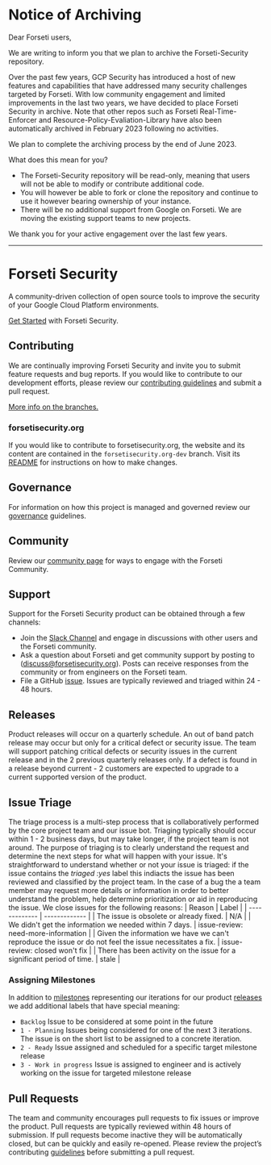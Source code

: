 # Notice of Archiving

Dear Forseti users,

We are writing to inform you that we plan to archive the Forseti-Security repository.

Over the past few years, GCP Security has introduced a host of new features and capabilities that have addressed many security challenges targeted by Forseti. With low community engagement and limited improvements in the last two years, we have decided to place Forseti Security in archive. Note that other repos such as Forseti Real-Time-Enforcer and Resource-Policy-Evaliation-Library have also been automatically archived in February 2023 following no activities.

We plan to complete the archiving process by the end of June 2023.

What does this mean for you?

* The Forseti-Security repository will be read-only, meaning that users will not be able to modify or contribute additional code.
* You will however be able to fork or clone the repository and continue to use it however bearing ownership of your instance.
* There will be no additional support from Google on Forseti. We are moving the existing support teams to new projects.

We thank you for your active engagement over the last few years. 

---

# Forseti Security
A community-driven collection of open source tools to improve the security of your Google Cloud Platform environments.

[Get Started](https://forsetisecurity.org/docs/latest/setup/install/index.html) with Forseti Security.

## Contributing
We are continually improving Forseti Security and invite you to submit feature requests and bug reports. If you would like to contribute to our development efforts, please review our [contributing guidelines](/.github/CONTRIBUTING.md) and submit a pull request.

[More info on the branches.](https://forsetisecurity.org/docs/latest/develop/branch-management.html)

### forsetisecurity.org
If you would like to contribute to forsetisecurity.org, the website and its content are contained in the `forsetisecurity.org-dev` branch. Visit its [README](https://github.com/forseti-security/forseti-security/tree/forsetisecurity.org-dev#forseti-security) for instructions on how to make changes.

## Governance
For information on how this project is managed and governed review our [governance](.github/GOVERNANCE.md) guidelines.

## Community 
Review our  [community page](http://forsetisecurity.org/community/) for ways to engage with the Forseti Community.

## Support
Support for the Forseti Security product can be obtained through a few channels: 
* Join the [Slack Channel](https://forsetisecurity.org/community/) and engage in discussions with other users and the Forseti community.
* Ask a question about Forseti and get community support by posting to (discuss@forsetisecurity.org). Posts can receive responses from the community or from engineers on the Forseti team. 
* File a GitHub [issue](https://github.com/forseti-security/forseti-security/issues/new). Issues are typically reviewed and triaged within 24 - 48 hours. 

## Releases
Product releases will occur on a quarterly schedule. An out of band patch release may occur but only for a critical defect or security issue. 
The team will support patching critical defects or security issues in the current release and in the  2 previous quarterly releases only. If a defect is found in a release beyond current - 2 customers are expected to upgrade to a current supported version of the product.

## Issue Triage
The triage process is a multi-step process that is collaboratively performed by the core project team and our issue bot. Triaging typically should occur within 1 - 2 business days, but may take longer, if the project team is not around.
The purpose of triaging is to clearly understand the request and determine the next steps for what will happen with your issue. 
It's straightforward to understand whether or not your issue is triaged: if the issue contains the *triaged :yes* label this indiacts the issue has been reviewed and classified by the project team.
In the case of a bug the a team member may request more details or information in order to better understand the problem, help determine prioritization or aid in reproducing the issue.
We close issues for the following reasons:
| Reason | Label |
| ------------- | ------------- |
| The issue is obsolete or already fixed. | N/A |
| We didn't get the information we needed within 7 days. | issue-review: need-more-information |
| Given the information we have we can't reproduce the issue or do not feel the issue necessitates a fix.  | issue-review: closed won't fix  |
| There has been activity on the issue for a significant period of time.  | stale |

###  Assigning  Milestones
In addition to [milestones](https://github.com/forseti-security/forseti-security/milestones]) representing our iterations for our product [releases](https://github.com/forseti-security/forseti-security/releases) we add additional labels that have special meaning:
*   `Backlog` Issue to be considered at some point in the future
*   `1 - Planning` Issues being considered for one of the next 3 iterations. The issue is on the short list to be assigned to a concrete iteration. 
*   `2 - Ready` Issue assigned and scheduled for a specific target milestone release
*   `3 - Work in progress` Issue is assigned to engineer and is actively working on the issue for targeted milestone release

## Pull Requests
The team and community encourages pull requests to fix issues or improve the product. Pull requests are typically reviewed within 48 hours of submission. 
If pull requests become inactive they will be automatically closed, but can be quickly and easily re-opened.
Please review the project’s contributing [guidelines](.github/CONTRIBUTING.md) before submitting a pull request.
